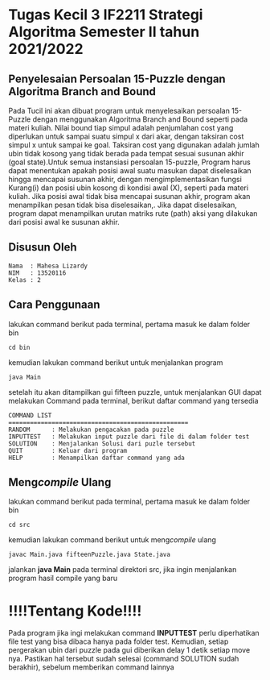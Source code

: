 # Tugas Kecil 3 IF2211 Strategi Algoritma Semester II tahun 2021/2022

## Penyelesaian Persoalan 15-Puzzle dengan Algoritma Branch and Bound

Pada Tucil ini akan dibuat program untuk menyelesaikan persoalan 15-Puzzle dengan menggunakan Algoritma Branch and Bound seperti pada materi kuliah. Nilai bound tiap simpul adalah penjumlahan cost yang diperlukan untuk sampai suatu simpul x dari akar, dengan taksiran cost simpul x untuk sampai ke goal. Taksiran cost yang digunakan adalah jumlah ubin tidak kosong yang tidak berada pada tempat sesuai susunan akhir (goal state).Untuk semua instansiasi persoalan 15-puzzle, Program harus dapat menentukan apakah posisi awal suatu masukan dapat diselesaikan hingga mencapai susunan akhir, dengan mengimplementasikan fungsi Kurang(i) dan posisi ubin kosong di kondisi awal (X), seperti pada materi kuliah. Jika posisi awal tidak bisa mencapai susunan akhir, program akan menampilkan pesan tidak bisa diselesaikan,. Jika dapat diselesaikan, program dapat menampilkan urutan matriks rute (path) aksi yang dilakukan dari posisi awal ke susunan akhir.


## Disusun Oleh

```
Nama  : Mahesa Lizardy
NIM   : 13520116
Kelas : 2
```

## Cara Penggunaan

lakukan command berikut pada terminal, pertama masuk ke dalam folder bin

```
cd bin 
```
kemudian lakukan command berikut untuk menjalankan program
```
java Main
```

setelah itu akan ditampilkan gui fifteen puzzle, untuk menjalankan GUI dapat melakukan Command pada terminal, berikut daftar command yang tersedia
```
COMMAND LIST
==================================================
RANDOM      : Melakukan pengacakan pada puzzle
INPUTTEST   : Melakukan input puzzle dari file di dalam folder test
SOLUTION    : Menjalankan Solusi dari puzle tersebut
QUIT        : Keluar dari program
HELP        : Menampilkan daftar command yang ada
```

## Meng*compile* Ulang

lakukan command berikut pada terminal, pertama masuk ke dalam folder bin

```
cd src
```
kemudian lakukan command berikut untuk meng*compile* ulang
```
javac Main.java fifteenPuzzle.java State.java
```

jalankan **java Main** pada terminal direktori src, jika ingin menjalankan program hasil compile yang baru

# !!!!Tentang Kode!!!!

Pada program jika ingi melakukan command **INPUTTEST** perlu diperhatikan file test yang bisa dibaca hanya pada folder test. Kemudian, setiap pergerakan ubin dari puzzle pada gui diberikan delay 1 detik setiap move nya. Pastikan hal tersebut sudah selesai (command SOLUTION sudah berakhir), sebelum memberikan command lainnya
